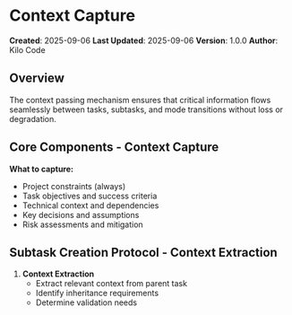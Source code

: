 # Context Capture

**Created**: 2025-09-06
**Last Updated**: 2025-09-06
**Version**: 1.0.0
**Author**: Kilo Code

## Overview

The context passing mechanism ensures that critical information flows seamlessly between tasks, subtasks, and mode transitions without loss or degradation.

## Core Components - Context Capture

**What to capture:**
- Project constraints (always)
- Task objectives and success criteria
- Technical context and dependencies
- Key decisions and assumptions
- Risk assessments and mitigation

## Subtask Creation Protocol - Context Extraction

1. **Context Extraction**
   - Extract relevant context from parent task
   - Identify inheritance requirements
   - Determine validation needs